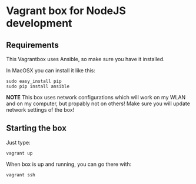 # Vagrant box for NodeJS development

## Requirements

This Vagrantbox uses Ansible, so make sure you have it installed.

In MacOSX you can install it like this:

    sudo easy_install pip
    sudo pip install ansible

**NOTE** This box uses network configurations which will work on my WLAN and
on my computer, but propably not on others! Make sure you will update
network settings of the box!

## Starting the box

Just type:

    vagrant up

When box is up and running, you can go there with:

    vagrant ssh
